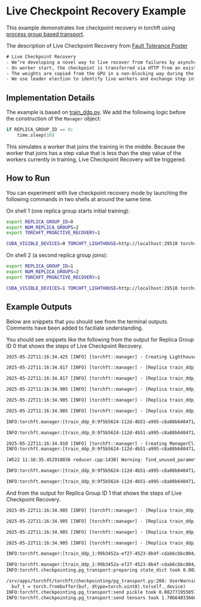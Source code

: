 # Live Checkpoint Recovery Example

This example demonstrates live checkpoint recovery in torchft using [process group based transport](../../torchft/checkpointing/pg_transport.py).

The description of Live Checkpoint Recovery from [Fault Tolerance Poster](../../media/fault_tolerance_poster.pdf)

```txt
# Live Checkpoint Recovery
- We’re developing a novel way to live recover from failures by asynchronously saving checkpoints and serving them directly to newly joined and recovering workers.
- On worker start, the checkpoint is transferred via HTTP from an existing healthy worker.
- The weights are copied from the GPU in a non-blocking way during the forward pass using a separate CUDA stream.
- We use leader election to identify live workers and exchange step information to recover from failures.
```

## Implementation Details

The example is based on [train_ddp.py](../../train_ddp.py). We add the following logic before the construction of the `Manager` object:

```python
if REPLICA_GROUP_ID == 0:
    time.sleep(10)
```

This simulates a worker that joins the training in the middle. Because the worker that joins has a step value that is less than the step value of the workers currently in training, Live Checkpoint Recovery will be triggered.


## How to Run

You can experiment with live checkpoint recovery mode by launching the following commands in two shells at around the same time.

On shell 1 (one replica group starts initial training):
```sh
export REPLICA_GROUP_ID=0
export NUM_REPLICA_GROUPS=2
export TORCHFT_PROACTIVE_RECOVERY=1

CUDA_VISIBLE_DEVICES=0 TORCHFT_LIGHTHOUSE=http://localhost:29510 torchrun --master_port=29600 --nnodes=1 --nproc_per_node=1 -- examples/live_checkpoint_recovery/train_ddp_lcr.py
```

On shell 2 (a second replica group joins):
```sh
export REPLICA_GROUP_ID=1
export NUM_REPLICA_GROUPS=2
export TORCHFT_PROACTIVE_RECOVERY=1

CUDA_VISIBLE_DEVICES=1 TORCHFT_LIGHTHOUSE=http://localhost:29510 torchrun --master_port=29601 --nnodes=1 --nproc_per_node=1 -- examples/live_checkpoint_recovery/train_ddp_lcr.py
```

## Example Outputs

Below are snippets that you should see from the terminal outputs. Comments have been added to faciliate understanding.

You should see snippets like the following from the output for Replica Group ID 0 that shows the steps of Live Checkpoint Recovery.

```txt
2025-05-22T11:16:34.425 [INFO] [torchft::manager] - Creating LighthouseClient: establishing connection to http://localhost:29510

2025-05-22T11:16:34.817 [INFO] [torchft::manager] - [Replica train_ddp_0] Start quorum for group_rank 0

2025-05-22T11:16:34.817 [INFO] [torchft::manager] - [Replica train_ddp_0] All workers joined - starting quorum

2025-05-22T11:16:34.905 [INFO] [torchft::manager] - [Replica train_ddp_0] got lighthouse quorum LighthouseQuorumResponse { quorum: Some(Quorum { quorum_id: 12, participants: [QuorumMember { replica_id: "train_ddp_0:9f5b5624-112d-4b51-a995-c8a08b640471", address: "http://sz-k8s-master:33997", store_address: "127.0.0.1:29600", step: 0, world_size: 1, shrink_only: false, commit_failures: 0, data: "" }, QuorumMember { replica_id: "train_ddp_1:99b3452a-ef27-4523-8b4f-cdab6cbbc004", address: "http://sz-k8s-master:42813", store_address: "127.0.0.1:29601", step: 17, world_size: 1, shrink_only: false, commit_failures: 0, data: "" }], created: Some(Timestamp { seconds: 1747883794, nanos: 905534965 }) }) } # train_ddp_0 has step=0, as it just joined, whilst train_ddp_1 has step=17

2025-05-22T11:16:34.905 [INFO] [torchft::manager] - [Replica train_ddp_0] Finished quorum for group_rank 0

2025-05-22T11:16:34.905 [INFO] [torchft::manager] - [Replica train_ddp_0] healing is required step=0, max_step=17, recover_src_replica_rank=1 # This discrepancy in the steps triggers live checkpoint recovery. train_ddp_0 initiates an MPI recv call to recover_src_replica_rank

INFO:torchft.manager:[train_ddp_0:9f5b5624-112d-4b51-a995-c8a08b640471/0 - step 0] reconfiguring for quorum_id=12 store_prefixed_addr='127.0.0.1:29601/torchft/12/0' # Process group needs to be reconfigured after a new replica joins. The rendezvous store adds a new prefixed address to prevent data from previous rendezvous attempts affecting the current rendezvous

INFO:torchft.manager:[train_ddp_0:9f5b5624-112d-4b51-a995-c8a08b640471/0 - step 0] healing required, fetching checkpoint metadata from recover_src_manager_address='http://sz-k8s-master:42813' max_step=17

2025-05-22T11:16:34.910 [INFO] [torchft::manager] - Creating ManagerClient: establishing connection to http://sz-k8s-master:42813
INFO:torchft.manager:[train_ddp_0:9f5b5624-112d-4b51-a995-c8a08b640471/0 - step 0] fetching checkpoint from recover_src_replica_rank=1 with checkpoint_metadata='<n/a>' # Checkpoint metadata is only needed if using a checkpoint server. Here, we directly use MPI send/recv

[W522 11:16:35.452918836 reducer.cpp:1430] Warning: find_unused_parameters=True was specified in DDP constructor, but did not find any unused parameters in the forward pass. This flag results in an extra traversal of the autograd graph every iteration,  which can adversely affect performance. If your model indeed never has any unused parameters in the forward pass, consider turning this flag off. Note that this warning may be a false positive if your model has flow control causing later iterations to have unused parameters. (function operator())

INFO:torchft.manager:[train_ddp_0:9f5b5624-112d-4b51-a995-c8a08b640471/0 - step 17] applying pending state dict # State dict contains the optimizer state and model states that the recover_src_replica_rank sends over.

INFO:torchft.manager:[train_ddp_0:9f5b5624-112d-4b51-a995-c8a08b640471/0 - step 17] Loaded state dict.
```

And from the output for Replica Group ID 1 that shows the steps of Live Checkpoint Recovery.

```txt
2025-05-22T11:16:34.905 [INFO] [torchft::manager] - [Replica train_ddp_1] Start quorum for group_rank 0

2025-05-22T11:16:34.905 [INFO] [torchft::manager] - [Replica train_ddp_1] All workers joined - starting quorum

2025-05-22T11:16:34.905 [INFO] [torchft::manager] - [Replica train_ddp_1] got lighthouse quorum LighthouseQuorumResponse { quorum: Some(Quorum { quorum_id: 12, participants: [QuorumMember { replica_id: "train_ddp_0:9f5b5624-112d-4b51-a995-c8a08b640471", address: "http://sz-k8s-master:33997", store_address: "127.0.0.1:29600", step: 0, world_size: 1, shrink_only: false, commit_failures: 0, data: "" }, QuorumMember { replica_id: "train_ddp_1:99b3452a-ef27-4523-8b4f-cdab6cbbc004", address: "http://sz-k8s-master:42813", store_address: "127.0.0.1:29601", step: 17, world_size: 1, shrink_only: false, commit_failures: 0, data: "" }], created: Some(Timestamp { seconds: 1747883794, nanos: 905534965 }) }) } # train_ddp_0 has step=0, as it just joined, whilst train_ddp_1 has step=17, this should be the same as the output for REPLICA Group ID 0 

2025-05-22T11:16:34.905 [INFO] [torchft::manager] - [Replica train_ddp_1] Finished quorum for group_rank 0 

INFO:torchft.manager:[train_ddp_1:99b3452a-ef27-4523-8b4f-cdab6cbbc004/0 - step 17] reconfiguring for quorum_id=12 store_prefixed_addr='127.0.0.1:29601/torchft/12/0' # Process group needs to be reconfigured after a new replica joins. The rendezvous store adds a new prefixed address to prevent data from previous rendezvous attempts affecting the current rendezvous

INFO:torchft.manager:[train_ddp_1:99b3452a-ef27-4523-8b4f-cdab6cbbc004/0 - step 17] peers need recovery from us [0]
INFO:torchft.checkpointing.pg_transport:preparing state_dict took 0.0023363223299384117s # [0] is the replica_group_rank of the peer that needs recovery. Does an MPI send to that replica_group_rank

/srv/apps/torchft/torchft/checkpointing/pg_transport.py:208: UserWarning: The given buffer is not writable, and PyTorch does not support non-writable tensors. This means you can write to the underlying (supposedly non-writable) buffer using the tensor. You may want to copy the buffer to protect its data or make it writable before converting it to a tensor. This type of warning will be suppressed for the rest of this program. (Triggered internally at /pytorch/torch/csrc/utils/tensor_new.cpp:1577.)
  buf_t = torch.frombuffer(buf, dtype=torch.uint8).to(self._device)
INFO:torchft.checkpointing.pg_transport:send pickle took 0.08277195505797863s # Time taken to pickle the tensor for sending
INFO:torchft.checkpointing.pg_transport:send tensors took 1.706640336662531s # Time taken until the tensor is sent
```